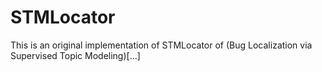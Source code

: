 # STMLocator
This is an original implementation of STMLocator of (Bug Localization via Supervised Topic Modeling)[...]
